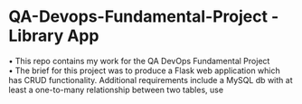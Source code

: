 # QA-Devops-Fundamental-Project - Library App
• This repo contains my work for the QA DevOps Fundamental Project <br>
• The brief for this project was to produce a Flask web application which has CRUD functionality. Additional requirements include a MySQL db with at least a one-to-many relationship between two tables, use 









